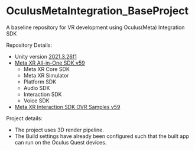 # OculusMetaIntegration_BaseProject
A baseline repository for VR development using Oculus(Meta) Integration SDK

Repository Details:
- Unity version [2021.3.26f1](https://unity.com/releases/editor/qa/lts-releases)
- [Meta XR All-in-One SDK v59](https://assetstore.unity.com/packages/tools/integration/meta-xr-all-in-one-sdk-269657)
    - Meta XR Core SDK
    - Meta XR Simulator
    - Platform SDK
    - Audio SDK
    - Interaction SDK
    - Voice SDK
- [Meta XR Interaction SDK OVR Samples v59](https://assetstore.unity.com/packages/tools/integration/meta-xr-interaction-sdk-ovr-samples-268521)

Project details:
- The project uses 3D render pipeline.
- The Build settings have already been configured such that the built app can run on the Oculus Quest devices.
